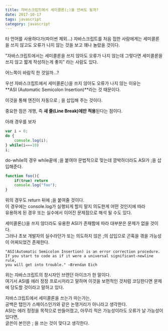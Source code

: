 ```yaml
---
title: 자바스크립트에서 세미콜론(;)을 안써도 될까?
date: 2017-10-17
tags: javascript
category: javascript
---
```


타 언어를 사용하다가(파이썬 제외...) 자바스크립트를 처음 접한 사람에게는 세미콜론을 쓰지 않고도 오류가 나지 않는 것을 보고 꽤나 놀랐을 것이다.



"자바스크립트에서는 세미콜론을 쓰지 않아도 오류가 나지 않는데 그렇다면 세미콜론을 쓰지 않고 짧게 작성하는게 좋지" 라는 사람도 있다.

어느쪽이 바람직 한 것일까...?



우선 자바스크립트에서 세미콜론(;)을 쓰지 않아도 오류가 나지 않는 이유는  
**ASI (Automatic Semicolon Insertion)**라는 것 때문이다.

이것을 통해 엔진이 자동으로 ; 을 삽입해 주는 것이다.



중요한 점은 개행, 즉 **새 줄(Line Break)에만 적용**된다는 점이다.



아래 경우를 보자

```javascript
var i = 0;
do {
    console.log(i);
} while(i===10)
i;
```

do-while의 경우 while끝에 ;을 붙여야 문법적으로 맞는데 깜박하더라도 ASI가 ;을 삽입해준다.

```javascript
function foo(){
    if(true) return
    console.log("foo");
}
```

위의 경우도 return 뒤에 ;을 붙여줄 것이다.  
이 경우에는 console.log가 실행되게 할지 말지 의도한게 어떤 것인지에 따라  
유용하게 된 경우 또는 실수에서 이어진 문제점으로 해석 될 수도 있다.



세미콜론(;)을 쓰지 않더라도 유용한 ASI가 존재함에 따라 대부분은 문제가 없을 것이다.  
그러나 초보 개발자의 실수라던가 또는 의도하지 않은 ;의 삽입으로 곤혹을 겪을 가능성이 어찌되었건 존재한다.



```
"ASI(Automatic Semicolon Insertion) is an error correction procedure.  
If you start to code as if it were a universal significant-newline rule,  
you will get into trouble." —Brendan Eich
```

위는 자바스크립트의 창시자인 브렌던 아이크가 한 말이다.  
여기서 ASI를 에러 정정 프로시저라고 말하며 이것을 보편적인 것처럼 코딩한다면 문제에 당도할 것이라고 말하고 있다.



자바스크립트에서 세미콜론을 쓰는가 마는가는,  
공백은 탭인가 스패이스인가와 같은 논쟁거리가 아니라고 생각한다.  
ASI는 에러 정정을 목적으로 만들어졌고, 아무리 적은 가능성이라도 오류가 날 가능성이 있다면,  
글쓴이 본인은 ; 을 쓰는 것이 맞다고 생각한다.